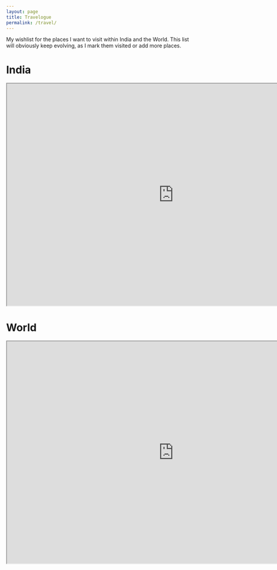 ```yaml
---
layout: page
title: Travelogue
permalink: /travel/
---
```


My wishlist for the places I want to visit within India and the World. This list will obviously keep evolving, as I mark them visited or add more places.

# India

<iframe src="https://www.google.com/maps/d/embed?mid=1IFYZyG9MGW3X4uQxIuaNILYksgidzcmF&z=4" width="900" height="600"></iframe>


<br>

# World

<iframe src="https://www.google.com/maps/d/embed?mid=1yWIZRrUPpPzGsIVb9ynq4EwdVlErjtoC&z=2" width="900" height="600"></iframe>
